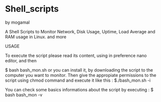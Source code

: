 # Shell_scripts
by mogamal


A Shell Scripts to Monitor Network, Disk Usage, Uptime, Load Average and RAM usage in Linux.
and more 

USAGE

To execute the script please read its content, using in preference nano editor, and then

$ bash bash_mon.sh 
or you can install it, by downloading the script to the computer you want to monitor.
Then give the appropiate permissions to the script using chmod command and execute it like this :
$./bash_mon.sh -i

You can check some basics informations about the script by executing :
$ bash bash_mon -v
